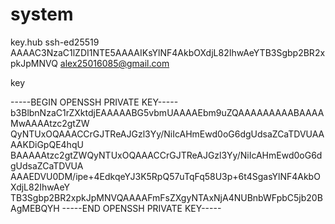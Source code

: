 # system

key.hub
ssh-ed25519 AAAAC3NzaC1lZDI1NTE5AAAAIKsYlNF4AkbOXdjL82IhwAeYTB3Sgbp2BR2xpkJpMNVQ alex25016085@gmail.com




key

-----BEGIN OPENSSH PRIVATE KEY-----
b3BlbnNzaC1rZXktdjEAAAAABG5vbmUAAAAEbm9uZQAAAAAAAAABAAAAMwAAAAtzc2gtZW
QyNTUxOQAAACCrGJTReAJGzl3Yy/NiIcAHmEwd0oG6dgUdsaZCaTDVUAAAAKDiGpQE4hqU
BAAAAAtzc2gtZWQyNTUxOQAAACCrGJTReAJGzl3Yy/NiIcAHmEwd0oG6dgUdsaZCaTDVUA
AAAEDVU0DM/ipe+4EdkqeYJ3K5RpQ57uTqFq58U3p+6t4SgasYlNF4AkbOXdjL82IhwAeY
TB3Sgbp2BR2xpkJpMNVQAAAAFmFsZXgyNTAxNjA4NUBnbWFpbC5jb20BAgMEBQYH
-----END OPENSSH PRIVATE KEY-----


